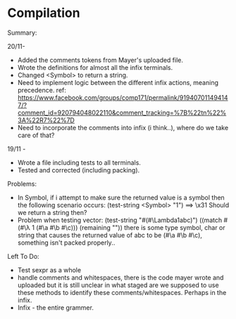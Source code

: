 # Compilation

Summary:

20/11-
  - Added the comments tokens from Mayer's uploaded file.
  - Wrote the definitions for almost all the infix terminals.
  - Changed \<Symbol> to return a string.
  - Need to implement logic between the different infix actions, meaning precedence.
  ref:
  https://www.facebook.com/groups/comp171/permalink/919407011494147/?comment_id=920794048022110&comment_tracking=%7B%22tn%22%3A%22R7%22%7D
  - Need to incorporate the comments into infix (i think..), where do we take care of that?
  
19/11 - 
- Wrote a file including tests to all terminals.
- Tested and corrected (including packing).

Problems:
- In Symbol, if i attempt to make sure the returned value is a symbol then the following scenario occurs:
(test-string \<Symbol> "1")
==>  \x31
Should we return a string then?
- Problem when testing vector:
(test-string <sexpr> "#(#\\Lambda1abc)")
((match #(#\λ 1 (#\a #\b #\c))) (remaining ""))
there is some type symbol, char or string that causes the returned value of abc to be (#\a #\b #\c), something isn't packed properly..


Left To Do:
- Test sexpr as a whole
- handle comments and whitespaces, there is the code mayer wrote and uploaded but it is still unclear in what staged are we supposed to use these methods to identify these comments/whitespaces.
Perhaps in the infix.
- Infix - the entire grammer.
